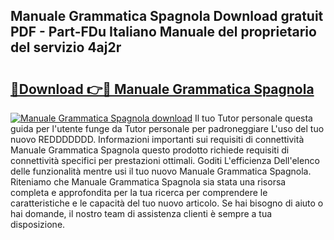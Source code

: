 ## Manuale Grammatica Spagnola Download gratuit PDF - Part-FDu Italiano Manuale del proprietario del servizio 4aj2r

# <h2><a href="http://df9zohu.blite.top/?on=Manuale+Grammatica+Spagnola">🔗Download 👉🔴 Manuale Grammatica Spagnola</a></h2>

[![Manuale Grammatica Spagnola download](https://i.imgur.com/lujVjoI.png)](http://df9zohu.blite.top/?on=Manuale+Grammatica+Spagnola)
Il tuo Tutor personale questa guida per l'utente funge da Tutor personale per padroneggiare L'uso del tuo nuovo REDDDDDDD. Informazioni importanti sui requisiti di connettività Manuale Grammatica Spagnola questo prodotto richiede requisiti di connettività specifici per prestazioni ottimali. Goditi L'efficienza Dell'elenco delle funzionalità mentre usi il tuo nuovo Manuale Grammatica Spagnola. Riteniamo che Manuale Grammatica Spagnola sia stata una risorsa completa e approfondita per la tua ricerca per comprendere le caratteristiche e le capacità del tuo nuovo articolo. Se hai bisogno di aiuto o hai domande, il nostro team di assistenza clienti è sempre a tua disposizione.
